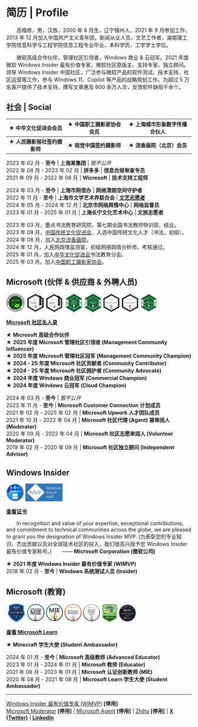 # 简历 | Profile

&emsp;&emsp;高楷修，男，汉族，2000 年 8 月生，辽宁锦州人，2021 年 9 月参加工作，2013 年 12 月加入中国共产主义青年团，新闻从业人员，文艺工作者，湖南理工学院信息科学与工程学院信息工程专业毕业，本科学历，工学学士学位。

&emsp;&emsp;微软高级合作伙伴，管理社区引领者，Windows 商业 & 云冠军。2021 年度微软 Windows Insider 最有价值专家，微软社区原版主、支持专家、独立顾问。领导 Windows Insider 中国社区，广泛参与微软产品的软件测试、技术支持、社区运营等工作，参与 Windows 11、Copilot 等产品的战略规划工作。为超过 5 万名客户提供了技术支持，撰写文章惠及 600 余万人次，反馈软件缺陷千余个。

## 社会 | Social

|   **★ 中华文化促进会会员**   | **★ 中国职工摄影家协会会员** | **★ 上海城市形象数字传播合伙人** |
| :--------------------------: | :--------------------------: | :------------------------------: |
| **★ 人民摄影报社签约摄影师** |   **★ 视觉中国签约摄影师**   |    **★ 流香画院（北京）会员**    |

2023 年 02 月 - **至今** | **上海某集团** | *暂不公开*  
2022 年 08 月 - 2023 年 02 月 | **拼多多** | **信息合规审查专员**  
2021 年 09 月 - 2022 年 06 月 | **Wicresoft** | **技术支持工程师**

2024 年 03 月 - **至今** | **上海市网信办** | **网络清朗空间守护者**  
2022 年 11 月 - **至今** | **上海市文学艺术界联合会** | [**文艺志愿者**](https://www.wyzyz.org/list/0002/index)  
2024 年 05 月 - 2024 年 12 月 | **北京市网络舆情中心** | **网络监督员**  
2023 年 01 月 - 2025 年 01 月 | **上海长宁文化艺术中心** | **文旅志愿者**

2023 年 03 月，墨点书法教育研究院，第七期全国书法教师特训班，结业。  
2023 年 08 月，[中国传统文化促进会](https://www.tcpc.org.cn)，入选中国传统文化人才（书法，初级）。  
2024 年 08 月，加入[北京流香画院](https://www.liuxianghuayuan.com/hyjj)。  
2024 年 12 月，人民网舆情监测室，初级网络舆情分析师，考核通过。  
2025 年 01 月，加入[中华文化促进会](https://www.ccps.com.cn)书法教育分会。  
2025 年 03 月，加入[中国职工摄影家协会](https://www.cwpanet.com/about-us)。

## Microsoft (伙伴 & 供应商 & 外聘人员)

<img src="https://github.com/Lingggao/Lingggao/blob/master/content.png?raw=true" width = "10%" /> <img src="https://github.com/Lingggao/Lingggao/blob/master/MCC2024.png?raw=true" width = "10%" /><img src="https://github.com/Lingggao/Lingggao/blob/master/microsoft-community-advocate-2024.png?raw=true" width = "10%" /> <img src="https://github.com/Lingggao/Lingggao/blob/master/windows-commercial-champion.png?raw=true" width = "10%" /><img src="https://github.com/Lingggao/Lingggao/blob/master/windows-cloud-champion.png?raw=true" width = "10%" /><img src="https://github.com/Lingggao/Lingggao/blob/master/microsoft-community-contributor-2025.1.png?raw=true" width = "10%" /><img src="https://github.com/Lingggao/Lingggao/blob/master/microsoft-community-advocate-2025.1.png?raw=true" width = "10%" /><img src="https://github.com/Lingggao/Lingggao/blob/master/management-community-champion-2025.png?raw=true" width = "10%" />

[**Microsoft 社区名人录**](https://answers.microsoft.com/zh-hans/page/faq#faqWhosWho)

★ **Microsoft 高级合作伙伴**  
★ **2025 年度 Microsoft 管理社区引领者 (Management Community Influencer)**  
★ **2025 年度 Microsoft 管理社区冠军 (Management Community Champion)**  
★ **2024 - 25 年度 Microsoft 社区贡献者 (Community Contributor)**  
★ **2024 - 25 年度 Microsoft 社区拥护者 (Community Advocate)**  
★ **2024 年度 Windows 商业冠军 (Commercial Champion)**  
★ **2024 年度 Windows 云冠军 (Cloud Champion)**

2024 年 03 月 - **至今** | *暂不公开*  
2023 年 11 月 - **至今** | **Microsoft Customer Connection 计划成员**  
2021 年 02 月 - 2025 年 02 月 | **Microsoft Upwork 人才团队成员**  
2021 年 10 月 - 2022 年 04 月 | **Microsoft 社区代理 (Agent) 兼审阅人 (Moderator)**  
2020 年 09 月 - 2022 年 04 月 | **Microsoft 社区志愿审阅人 (Volunteer Moderator)**  
2019 年 02 月 - 2020 年 09 月 | **Microsoft 社区独立顾问 (Independent Advisor)**

## Windows Insider

<img src="https://github.com/Lingggao/Lingggao/blob/master/WIPL.png?raw=true" width = "9.5%" /> <img src="https://github.com/Lingggao/Lingggao/blob/master/WIMVP.png?raw=true" width = "20%" />

[**查看证书**](https://raw.githubusercontent.com/Lingggao/Lingggao/74c732edcfbc0908365a75faa1469acad1be90fe/Ling%20Gao%20WIMVP%20Certificate.png)

&emsp;&emsp;In recognition and value of your expertise, exceptional contributions, and commitment to technical communities across the globe, we are pleased to grant you the designation of Windows Insider MVP. (为表彰您的专业知识、杰出贡献以及对全球技术社区的投入，我们很高兴授予您 Windows Insider 最有价值专家称号。)&emsp;&emsp;—— **Microsoft Corporation (微软公司)**

★ **2021 年度 Windows Insider 最有价值专家 (WIMVP)**  
2018 年 02 月 - **至今** | **Windows 系统测试人员 (Insider)**

## Microsoft (教育)

<img src="https://github.com/Lingggao/Lingggao/blob/master/MLSA.png?raw=true" width = "11%" /><img src="https://raw.githubusercontent.com/Lingggao/Lingggao/48444a2552a9acba98ccdd8c9a38a281886a607f/MIE_0.svg" width = "10%" /><img src="https://raw.githubusercontent.com/Lingggao/Lingggao/48444a2552a9acba98ccdd8c9a38a281886a607f/MIE_1.svg" width = "10%" /><img src="https://raw.githubusercontent.com/Lingggao/Lingggao/c22e1e280ae97f32cf2b9f9836635aae15d32054/ME_0.svg" width = "10%" /><img src="https://raw.githubusercontent.com/Lingggao/Lingggao/2e259bd6cd18694e8b983d3551fd8576b7f3f991/MAE1.svg" width = "10%" /><img src="https://github.com/Lingggao/Lingggao/blob/master/minecraft-student-ambassador-program-badge.png?raw=true" width = "9.5%" /><img src="https://github.com/Lingggao/Lingggao/blob/master/MASF.png?raw=true" width = "9.5%" />

[**查看 Microsoft Learn**](https://learn.microsoft.com/zh-cn/users/kaixiugao)

★ **Minecraft 学生大使 (Student Ambassador)**

2024 年 01 月 - **至今** | **Microsoft 高级教师 (Advanced Educator)**  
2023 年 01 月 - 2024 年 01 月 | **Microsoft 教师 (Educator)**  
2021 年 08 月 - 2023 年 01 月 | **Microsoft 认证创新教师 (MIE)**  
2020 年 08 月 - 2021 年 08 月 | **Microsoft Learn 学生大使 (Student Ambassador)**

----

[Windows Insider 最有价值专家 (WIMVP)](https://insider.windows.com/en-us/mvps/ling-gao) **[停用]**  
[Microsoft Moderator](https://answers.microsoft.com/zh-hans/profile/c4a52f5b-dc12-47e5-a37c-53ae020cb7c2) **[停用]** | [Microsoft Agent](https://answers.microsoft.com/zh-hans/profile/855ff3d3-0539-4769-9b06-6c0224653a32) **[停用]** | [Zhihu](https://www.zhihu.com/people/linggao) **[停用]** | [**X (Twitter)**](https://twitter.com/CNGaoLing) | [**LinkedIn**](https://linkedin.com/in/lingggao)
